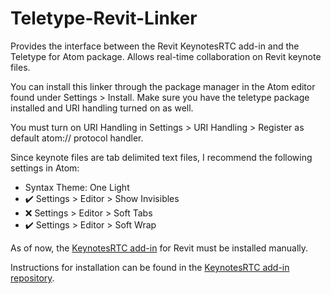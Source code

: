 # Teletype-Revit-Linker
Provides the interface between the Revit KeynotesRTC add-in and the Teletype
for Atom package. Allows real-time collaboration on Revit keynote files.

You can install this linker through the package manager in the Atom editor found under
Settings > Install. Make sure you have the teletype package installed and URI handling 
turned on as well.

You must turn on URI Handling in Settings > URI Handling > Register as default
atom:// protocol handler.

Since keynote files are tab delimited text files, I recommend the following
settings in Atom:
- Syntax Theme: One Light
- :heavy_check_mark: Settings > Editor > Show Invisibles
- :x: Settings > Editor > Soft Tabs
- :heavy_check_mark: Settings > Editor > Soft Wrap

As of now, the [KeynotesRTC add-in](https://github.com/zachcmathews/keynotesRTC)
for Revit must be installed manually.

Instructions for installation can be found in the
[KeynotesRTC add-in repository](https://github.com/zachcmathews/keynotesRTC).
